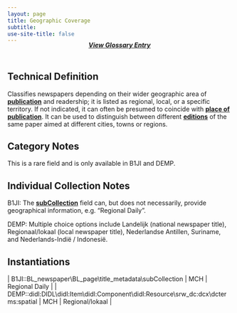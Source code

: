 ```yaml
---
layout: page
title: Geographic Coverage
subtitle:  
use-site-title: false
---
```


<h4 style="text-align:center;font-style:italic;margin-top:-20px;margin-bottom:50px;"><a href="../../glossary/geographic-coverage">View Glossary Entry</a></h4>

## Technical Definition

Classifies newspapers depending on their wider geographic area of
[**publication**](../newspaper-title) and readership; it is listed as regional, local, or a
specific territory. If not indicated, it can often be presumed to
coincide with [**place of publication**](../place-of-publication). It can be used to distinguish
between different [**editions**](../edition) of the same paper aimed at different
cities, towns or regions.

## Category Notes

This is a rare field and is only available in B1JI and DEMP.

## Individual Collection Notes

B1JI: The [**subCollection**](../subcollection) field can, but does not necessarily, provide
geographical information, e.g. “Regional Daily”.

DEMP: Multiple choice options include Landelijk (national newspaper
title), Regionaal/lokaal (local newspaper title), Nederlandse Antillen,
Suriname, and Nederlands-Indië / Indonesië.

## Instantiations  

| B1JI::BL\_newspaper\\BL\_page\\title\_metadata\\subCollection  | MCH | Regional Daily  |
| DEMP::didl:DIDL\\didl:Item\\didl:Component\\didl:Resource\\srw\_dc:dcx\\dcterms:spatial | MCH | Regional/lokaal |

